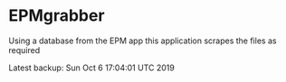 # EPMgrabber
Using a database from the EPM app this application scrapes the files as required


Latest backup: Sun Oct 6 17:04:01 UTC 2019
